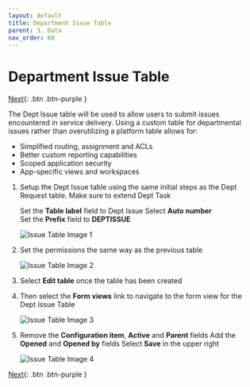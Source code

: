 ```yaml
---
layout: default
title: Department Issue Table
parent: 3. Data
nav_order: 60
---
```


# Department Issue Table

[Next][NEXT]{: .btn .btn-purple }

The Dept Issue table will be used to allow users to submit issues encountered in service delivery. Using a custom table for departmental issues rather than overutilizing a platform table allows for:

- Simplified routing, assignment and ACLs
- Better custom reporting capabilities
- Scoped application security
- App-specific views and workspaces

1. Setup the Dept Issue table using the same initial steps as the Dept Request table. Make sure to extend Dept Task

    Set the **Table label** field to Dept Issue Select **Auto number**\
    Set the **Prefix** field to **DEPTISSUE**

    ![Issue Table Image 1](/docs/images/iss_1.png)

2. Set the permissions the same way as the previous table

    ![Issue Table Image 2](/docs/images/base_8.png)

3. Select **Edit table** once the table has been created

4. Then select the **Form views** link to navigate to the form view for the Dept Issue Table

    ![Issue Table Image 3](/docs/images/iss_2.png)

5. Remove the **Configuration item**, **Active** and **Parent** fields
    Add the **Opened** and **Opened by** fields
    Select **Save** in the upper right

    ![Issue Table Image 4](/docs/images/iss_3.png)

[Next][NEXT]{: .btn .btn-purple }

[NEXT]: ../../exercise_3_data_model/60_dept_inquiry_table
